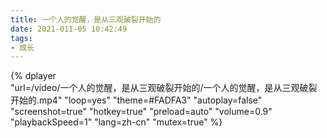 ```yaml
---
title: 一个人的觉醒，是从三观破裂开始的
date: 2021-011-05 10:42:49
tags:
- 成长
---
```



{%
    dplayer     
    "url=/video/一个人的觉醒，是从三观破裂开始的/一个人的觉醒，是从三观破裂开始的.mp4"
    "loop=yes"
    "theme=#FADFA3"
    "autoplay=false"
    "screenshot=true"
    "hotkey=true"
    "preload=auto"
    "volume=0.9"
    "playbackSpeed=1"
    "lang=zh-cn"
    "mutex=true"
%}

